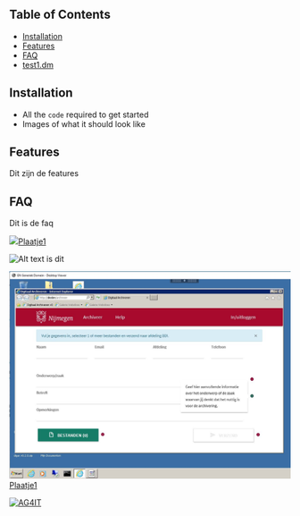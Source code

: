 ## Table of Contents
- [Installation](#installation)
- [Features](#features)
- [FAQ](#faq)
- [test1.dm](./content/test1.md)

## Installation
- All the `code` required to get started
- Images of what it should look like

## Features
Dit zijn de features

## FAQ
Dit is de faq


<a href="http://ag4it.nl"><img src="gnl/docs/images/1.JPG">Plaatje1</a>

![Alt text is dit](docs/images/1.JPG.jpg?raw=true "titel van plaatje")

<a href="http://ag4it.nl"><img src="https://github.com/adgerrits/gnl/blob/master/docs/images/1.JPG">Plaatje1</a>

<a href="http://ag4it.nl"><img src="https://ag4it.nl/fotos/ca2.jpg?v=3&s=200" title="AG4IT header" alt="AG4IT"></a>

